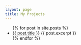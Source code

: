 ```yaml
---
layout: page
title: My Projects
---
```

<ul>
  {% for post in site.posts %}
    <li>
      <a href="{{ post.url }}">{{ post.title }}</a>
      {{ post.excerpt }}
    </li>
  {% endfor %}
</ul>

<!---
[markdown](http://en.wikipedia.org/wiki/Markdown)
-->
